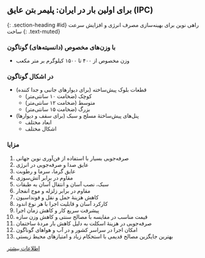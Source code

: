 ## برای اولین بار در ایران: پلیمر بتن عایق (IPC)
{: .section-heading #id}
راهی نوین برای بهینه‌سازی مصرف انرژی و افزایش سرعت ساخت
{: .text-muted}


### با وزن‌های مخصوص (دانسیته‌های) گوناگون
+ وزن مخصوص از ۴۰۰ تا ۱۵۰۰ کیلوگرم بر متر مکعب


### در اشکال گوناگون
+ قطعات بلوک پیش‌ساخته (برای دیوارهای جانبی و جدا کننده)
  + کوچک (ضخامت ۱۰ سانتی‌متر)
  + متوسط (ضخامت ۱۲ سانتی‌متر)
  + بزرگ (ضخامت ۱۵ سانتی‌متر)
+ پنل‌های پیش‌ساختۀ مسلح و سبک (برای سقف و دیوارها)
  + ابعاد مختلف
  + اشکال مختلف


### مزایا
1. صرفه‌جویی بسیار با استفاده از فن‌آوری نوین جهانی
1. عایق صدا و صرفه‌جویی در انرژی
1. عایق گرما، سرما و رطوبت
1. مقاوم در برابر آتش‌سوزی
1. سبک، نصب آسان و انتقال آسان به طبقات
1. مقاوم در برابر زلزله و موج انفجار
1. کاهش هزینۀ حمل و نقل و فونداسیون
1. کارکرد آسان و قابلیت اجرا با هر نوع اندود
1. پیشرفت سریع کار و کاهش زمان اجرا
1. قیمت مناسب در مقایسه با مصالح سنتی و کاهش وزن سازه
1. صرفه‌جویی در هزینۀ اسکلت به دلیل کاهش بار مردۀ ساختمان
1. امکان اجرا در سراسر کشور و در آب و هواهای گوناگون
1. بهترین جایگزین مصالح قدیمی با استحکام زیاد و امتیازهای محیط زیستی

<a href="/fa/ipc-polymer-beton" class="btn btn-primary btn-xl">اطلاعات بیشتر</a>
